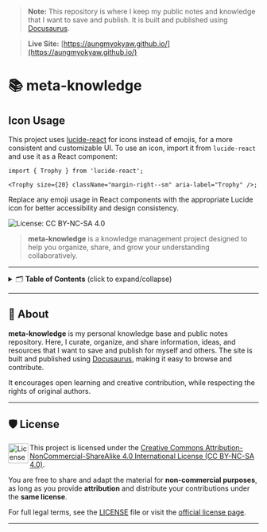 > **Note:** This repository is where I keep my public notes and knowledge that I want to save and publish. It is built and published using [Docusaurus](https://docusaurus.io).

> **Live Site:** [https://aungmyokyaw.github.io/](https://aungmyokyaw.github.io/)

# 📚 meta-knowledge

## Icon Usage

This project uses [lucide-react](https://lucide.dev/) for icons instead of emojis, for a more consistent and customizable UI. To use an icon, import it from `lucide-react` and use it as a React component:

```tsx
import { Trophy } from 'lucide-react';

<Trophy size={20} className="margin-right--sm" aria-label="Trophy" />;
```

Replace any emoji usage in React components with the appropriate Lucide icon for better accessibility and design consistency.

![License: CC BY-NC-SA 4.0](https://img.shields.io/badge/License-CC%20BY--NC--SA%204.0-green?style=flat-square)

> **meta-knowledge** is a knowledge management project designed to help you organize, share, and grow your understanding collaboratively.

---

<details>
	<summary>🗂️ <strong>Table of Contents</strong> (click to expand/collapse)</summary>

- [About](#about)
- [License](#license)

</details>

---

## 📝 About

**meta-knowledge** is my personal knowledge base and public notes repository. Here, I curate, organize, and share information, ideas, and resources that I want to save and publish for myself and others. The site is built and published using [Docusaurus](https://docusaurus.io), making it easy to browse and contribute.

It encourages open learning and creative contribution, while respecting the rights of original authors.

---

## 🛡️ License

<img align="left" width="40" src="https://img.shields.io/badge/License-CC%20BY--NC--SA%204.0-green?style=flat-square" alt="License: CC BY-NC-SA 4.0" />

This project is licensed under the [Creative Commons Attribution-NonCommercial-ShareAlike 4.0 International License (CC BY-NC-SA 4.0)](https://creativecommons.org/licenses/by-nc-sa/4.0/legalcode.en).

You are free to share and adapt the material for **non-commercial purposes**, as long as you provide **attribution** and distribute your contributions under the **same license**.

For full legal terms, see the [LICENSE](./LICENSE) file or visit the [official license page](https://creativecommons.org/licenses/by-nc-sa/4.0/legalcode.en).

---

